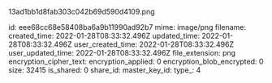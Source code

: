 13ad1bb1d8fab303c042b69d590d4109.png

id: eee68cc68e58408ba6a9b11990ad92b7
mime: image/png
filename: 
created_time: 2022-01-28T08:33:32.496Z
updated_time: 2022-01-28T08:33:32.496Z
user_created_time: 2022-01-28T08:33:32.496Z
user_updated_time: 2022-01-28T08:33:32.496Z
file_extension: png
encryption_cipher_text: 
encryption_applied: 0
encryption_blob_encrypted: 0
size: 32415
is_shared: 0
share_id: 
master_key_id: 
type_: 4
